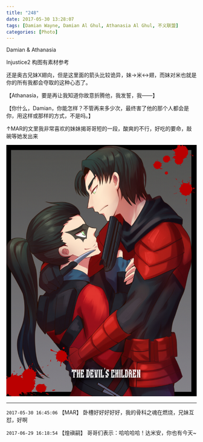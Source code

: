 ```yaml
---
title: "248"
date: 2017-05-30 13:28:07
tags: [Damian Wayne, Damian Al Ghul, Athanasia Al Ghul, 不义联盟]
categories: [Photo]
---
```


<p>Damian &amp; Athanasia<br /></p> 
<p>Injustice2 构图有素材参考<br /></p> 
<p>还是奥古兄妹X翅向，但是这里面的箭头比较诡异，妹→米↔翅，而妹对米也就是你的所有我都会夺取的这种心态了。</p> 
<p>【Athanasia，要是再让我知道你故意折腾他，我发誓，我——】</p> 
<p>【你什么，Damian，你能怎样？不管再来多少次，最终害了他的那个人都会是你，用这样或那样的方式，不是吗。】<br /></p> 
<p>↑MAR的文里我非常喜欢的妹妹揭哥哥短的一段，酸爽的不行，好吃的要命，敲碗等她发出来</p>

![](https://raw.githubusercontent.com/alicewish/meowchain247/master/img_cVZNdzJtQk9JV2NtL0ZGbnNKR1QwVllzZ0lTQWNqT2h2bFpreWNNMU5LVEFHTXUxYkY1YWlRPT0.jpg)

---

`2017-05-30 16:45:06` 【MAR】 卧槽好好好好好，我的骨科之魂在燃烧，兄妹互怼，好啊

`2017-06-29 16:18:54` 【煌禛嗣】 哥哥们表示：哈哈哈哈！达米安，你也有今天~
